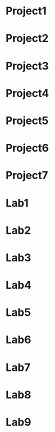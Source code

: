 # Project1
# Project2
# Project3
# Project4
# Project5
# Project6
# Project7
# Lab1
# Lab2
# Lab3
# Lab4
# Lab5
# Lab6
# Lab7
# Lab8
# Lab9
